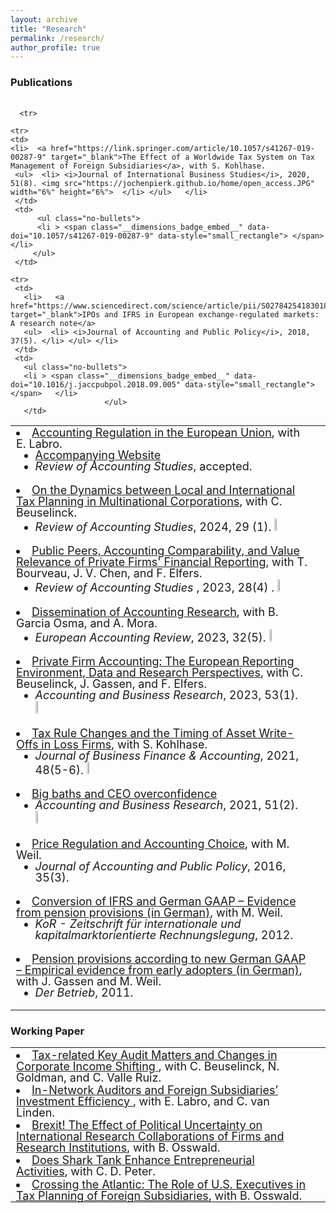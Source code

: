 ```yaml
---
layout: archive
title: "Research"
permalink: /research/
author_profile: true
---
```



<!-- Global site tag (gtag.js) - Google Analytics -->
<script async src="https://www.googletagmanager.com/gtag/js?id=G-05633BF9HL"></script>
<script>
  window.dataLayer = window.dataLayer || [];
  function gtag(){dataLayer.push(arguments);}
  gtag('js', new Date());

   gtag('config', 'G-05633BF9HL', {'anonymize_ip': true});
</script>


<script async src="https://badge.dimensions.ai/badge.js" charset="utf-8"></script>
<script type='text/javascript' src='https://d1bxh8uas1mnw7.cloudfront.net/assets/embed.js'></script>
<script type="text/javascript" src="//cdn.plu.mx/widget-popup.js"></script>


<html>
<head>

<meta name="viewport" content="width=device-width, initial-scale=1" /> 
                                      
<style>

ul  {
     line-height:100%; 
}
li  {
     line-height:100%; 
}
br {
     line-height:100%;
}
ul.no-bullets {
  list-style-type: none; 
  line-height:100%;
  margin: 0;
  padding: 0;
}  
table, th, td {
  border: none;
  padding-bottom: 0;
}
 th, td {
    font-size: 18px;
      padding-bottom: 0;
  }

  
</style>
</head>

<body>


 <h3> Publications </h3>
 
  <table style="width:100%"> 
   
  <table>  

      <tr>
   <td>
 <li>
   <a href= "https://papers.ssrn.com/sol3/papers.cfm?abstract_id=4663683" target="_blank"> Accounting Regulation in the European Union</a>, with E. Labro.  
  <ul>   
    <li> <a href= "http://www.eu-regulations.com/" target="_blank"> Accompanying Website</a>  </li> 
     <li> <i>Review of Accounting Studies</i>, accepted.   </li> </ul> 
   
   <td>
        
   </td>
  </tr>

<tr>
   <td>
   <li>  <a href="https://doi.org/10.1007/s11142-022-09731-y" target="_blank">On the Dynamics between Local and International Tax Planning in Multinational Corporations</a>, with C. Beuselinck.  <ul>  <li> <i>Review of Accounting Studies</i>, 2024, 29 (1). <img src="https://jochenpierk.github.io/home/open_access.JPG" width="6%" height="6%"> </li> </ul> </li>
    </td>
    <td>
      <ul class="no-bullets">
      <li >  <span class="__dimensions_badge_embed__" data-doi="10.1007/s11142-022-09731-y" data-style="small_rectangle"> </span>   </li>
       </ul>
    </td>
</tr>    

  <tr>
   <td>
   <li>  <a href="https://link.springer.com/article/10.1007/s11142-022-09707-y" target="_blank">Public Peers, Accounting Comparability, and Value Relevance of Private Firms' Financial Reporting</a>, with T. Bourveau, J. V. Chen, and F. Elfers.  <ul>  <li> <i>Review of Accounting Studies </i>, 2023, 28(4) . <img src="https://jochenpierk.github.io/home/open_access.JPG" width="6%" height="6%"> </li> </ul> </li>
    </td>
    <td>
      <ul class="no-bullets">
      <li >  <span class="__dimensions_badge_embed__" data-doi="10.1007/s11142-022-09707-y" data-style="small_rectangle"> </span>   </li>
      </ul>
    </td>
</tr>    
   
<tr>
   <td>
   <li>  <a href="https://www.tandfonline.com/doi/full/10.1080/09638180.2023.2276215?src=" target="_blank">Dissemination of Accounting Research</a>, with B. Garcia Osma, and A. Mora.   
    <ul>  
      <li> <i>European Accounting Review</i>, 2023, 32(5). <img src="https://jochenpierk.github.io/home/open_access.JPG" width="6%" height="6%">  </li> 
         </ul> </li>
    </td>
    <td>
       <ul class="no-bullets">
      <li > <span class="__dimensions_badge_embed__" data-doi="10.1080/09638180.2023.2276215" data-style="small_rectangle"> </span>   </li>
          </ul>
    </td>
</tr>   

<tr>
   <td>
   <li>  <a href="https://www.tandfonline.com/doi/full/10.1080/00014788.2021.1982670" target="_blank">Private Firm Accounting: The European Reporting Environment, Data and Research Perspectives</a>, with C. Beuselinck, J. Gassen, and F. Elfers.   
    <ul>  
      <li> <i>Accounting and Business Research</i>, 2023, 53(1). <img src="https://jochenpierk.github.io/home/open_access.JPG" width="6%" height="6%">  </li> 
         </ul> </li>
    </td>
    <td>
      <ul class="no-bullets">
      <li > <span class="__dimensions_badge_embed__" data-doi="10.1080/00014788.2021.1982670" data-style="small_rectangle"> </span>   </li>
      </ul>
    </td>
</tr>    

    


 
 <tr>
   <td>
   <li>  <a href="https://onlinelibrary.wiley.com/doi/10.1111/jbfa.12502" target="_blank">Tax Rule Changes and the Timing of Asset Write-Offs in Loss Firms</a>, with S. Kohlhase. 
       <ul>  <li> <i>Journal of Business Finance & Accounting</i>, 2021, 48(5-6). <img src="https://jochenpierk.github.io/home/open_access.JPG" width="6%" height="6%">  </li> </ul> </li>
    </td>
    <td>
      <ul class="no-bullets">
      <li > <span class="__dimensions_badge_embed__" data-doi="10.1111/jbfa.12502" data-style="small_rectangle"> </span>   </li>
       </ul>
    </td>
</tr>

 <tr>
   <td>
   <li>  <a href="https://www.tandfonline.com/doi/full/10.1080/00014788.2020.1783634" target="_blank">Big baths and CEO overconfidence</a> 
       <ul>  <li> <i>Accounting and Business Research</i>, 2021, 51(2). <img src="https://jochenpierk.github.io/home/open_access.JPG" width="6%" height="6%">  
        </li> </ul> </li>
   </td>
   <td>
   <ul class="no-bullets">
   <li > <span class="__dimensions_badge_embed__" data-doi="10.1080/00014788.2020.1783634" data-style="small_rectangle"> </span>   </li> 
     </ul>
   </td>
</tr>  

    
    <tr>
    <td>
    <li>  <a href="https://link.springer.com/article/10.1057/s41267-019-00287-9" target="_blank">The Effect of a Worldwide Tax System on Tax Management of Foreign Subsidiaries</a>, with S. Kohlhase.        
     <ul>  <li> <i>Journal of International Business Studies</i>, 2020, 51(8). <img src="https://jochenpierk.github.io/home/open_access.JPG" width="6%" height="6%">  </li> </ul>   </li>
     </td>
     <td>
          <ul class="no-bullets">
          <li > <span class="__dimensions_badge_embed__" data-doi="10.1057/s41267-019-00287-9" data-style="small_rectangle"> </span>  </li>
         </ul>
     </td>
</tr>  
   
    
    <tr>
     <td>
       <li>   <a href="https://www.sciencedirect.com/science/article/pii/S027842541830187X" target="_blank">IPOs and IFRS in European exchange-regulated markets: A research note</a> 
       <ul>  <li> <i>Journal of Accounting and Public Policy</i>, 2018, 37(5). </li> </ul> </li>
     </td>
     <td> 
       <ul class="no-bullets">
       <li > <span class="__dimensions_badge_embed__" data-doi="10.1016/j.jaccpubpol.2018.09.005" data-style="small_rectangle"> </span>   </li> 
                         </ul>
       </td>
</tr>   
<tr>
     <td>
     <li>  <a href="https://www.sciencedirect.com/science/article/abs/pii/S027842541500099X" target="_blank">Price Regulation and Accounting Choice</a>, with M. Weil.   
     <ul>  <li> <i>Journal of Accounting and Public Policy</i>, 2016, 35(3). </li> </ul> </li>
     </td>
     <td>
     <ul class="no-bullets">
     <li > <span class="__dimensions_badge_embed__" data-doi="10.1016/j.jaccpubpol.2015.12.005" data-style="small_rectangle"> </span>  </li> 
                      </ul>   
     </td>
</tr> 

<tr>
    <td>
    <li>  <a href="https://research.owlit.de/document/6ed42696-ea1c-3217-826f-c08e2ffa016d" target="_blank">Conversion of IFRS and German GAAP – Evidence from pension provisions (in German)</a>, with M. Weil.  
    <ul>  <li> <i>KoR - Zeitschrift für internationale und kapitalmarktorientierte Rechnungslegung</i>, 2012. </li> </ul>  </li>
    </td>
    <td></td>
</tr>
<tr>
     <td>
     <li>  <a href="https://research.owlit.de/document/691858c7-f15c-3507-8e25-0abebf9c974f" target="_blank"> Pension provisions according to new German GAAP – Empirical evidence from early adopters (in German)</a>, with J. Gassen and M. Weil.  
         <ul>  <li> <i>Der Betrieb</i>, 2011. </li> </ul> </li>  
   </td>
    <td></td>
</tr>
</table>

   

 <h3> Working Paper </h3>
 
 <table style="width:100%"> 



<tr>
   <td>
     <li>  <a href= "https://papers.ssrn.com/sol3/papers.cfm?abstract_id=4765271" target="_blank"> Tax-related Key Audit Matters and Changes in Corporate Income Shifting </a>,  with C. Beuselinck, N. Goldman, and C. Valle Ruiz. 
      </li>
   </td>
   <td>
      <ul class="no-bullets">
      <li > <a href="https://plu.mx/plum/a/?doi=10.2139%2Fssrn.4765271" data-popup="left" data-size="small" class="plumx-plum-print-popup" data-site="plum" data- hide-when-empty="true"></a>  </li>  </ul>
   </td>
</tr>   


<tr>
   <td>
     <li>  <a href= "https://papers.ssrn.com/sol3/papers.cfm?abstract_id=3370953" target="_blank"> In-Network Auditors and Foreign Subsidiaries’ Investment Efficiency </a>,  with E. Labro, and C. van Linden. 
     </li>
   </td>
   <td>
      <ul class="no-bullets">
      <li > <a href="https://plu.mx/plum/a/?doi=10.2139%2Fssrn.3370953" data-popup="left" data-size="small" class="plumx-plum-print-popup" data-site="plum" data- hide-when-empty="true"></a>  </li>  </ul>
   </td>
</tr>   
   
   
<tr>
   <td>
     <li>  <a href= "https://papers.ssrn.com/sol3/papers.cfm?abstract_id=3703590" target="_blank"> Brexit! The Effect of Political Uncertainty on International Research Collaborations of Firms and Research Institutions</a>, with B. Osswald. 
     </li>
    </td>
   <td>
     <ul class="no-bullets">
     <li > <a href="https://plu.mx/plum/a/?doi=10.2139%2Fssrn.3703590" data-popup="left" data-size="small" class="plumx-plum-print-popup" data-site="plum" data-hide-when-empty="true"></a>  </li> </ul>
   </td>
</tr>

<tr>
   <td>
 <li>  <a href= "https://papers.ssrn.com/sol3/papers.cfm?abstract_id=3657391" target="_blank"> Does Shark Tank Enhance Entrepreneurial Activities</a>, with C. D. Peter.  
  </li>
   </td>
   <td>
   <ul class="no-bullets">
   <li > <a href="https://plu.mx/plum/a/?doi=10.2139%2Fssrn.3657391" data-popup="left" data-size="small" class="plumx-plum-print-popup" data-site="plum" data-hide-when-empty="true"></a>  </li> </ul>
   </td>
  </tr>
   
<tr>
   <td>
 <li>  <a href= "https://papers.ssrn.com/sol3/papers.cfm?abstract_id=4431937" target="_blank"> Crossing the Atlantic: The Role of U.S. Executives in Tax Planning of Foreign Subsidiaries</a>, with B. Osswald.  
  </li>
   </td>
   <td>
   <ul class="no-bullets">
   <li > <a href="https://plu.mx/plum/a/?doi=10.2139%2Fssrn.4431937" data-popup="left" data-size="small" class="plumx-plum-print-popup" data-site="plum" data-hide-when-empty="true"></a>  </li> </ul>
   </td>
  </tr>
   

   
</table>



